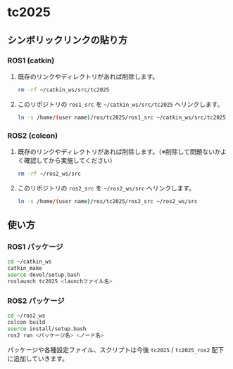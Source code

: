 # tc2025

## シンボリックリンクの貼り方

### ROS1 (catkin)

1. 既存のリンクやディレクトリがあれば削除します。
   ```bash
   rm -rf ~/catkin_ws/src/tc2025
   ```
2. このリポジトリの `ros1_src` を `~/catkin_ws/src/tc2025` へリンクします。
   ```bash
   ln -s /home/(user name)/ros/tc2025/ros1_src ~/catkin_ws/src/tc2025
   ```

### ROS2 (colcon)

1. 既存のリンクやディレクトリがあれば削除します。（※削除して問題ないかよく確認してから実施してください）
   ```bash
   rm -rf ~/ros2_ws/src
   ```
2. このリポジトリの `ros2_src` を `~/ros2_ws/src` へリンクします。
   ```bash
   ln -s /home/(user name)/ros/tc2025/ros2_src ~/ros2_ws/src
   ```

## 使い方

### ROS1 パッケージ

```bash
cd ~/catkin_ws
catkin_make
source devel/setup.bash
roslaunch tc2025 <launchファイル名>
```

### ROS2 パッケージ

```bash
cd ~/ros2_ws
colcon build
source install/setup.bash
ros2 run <パッケージ名> <ノード名>
```

パッケージや各種設定ファイル、スクリプトは今後 `tc2025` / `tc2025_ros2` 配下に追加していきます。
